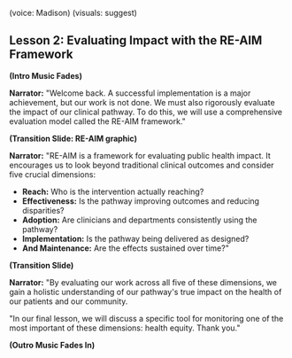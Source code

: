 (voice: Madison)
(visuals: suggest)

## Lesson 2: Evaluating Impact with the RE-AIM Framework

**(Intro Music Fades)**

**Narrator:** "Welcome back. A successful implementation is a major achievement, but our work is not done. We must also rigorously evaluate the impact of our clinical pathway. To do this, we will use a comprehensive evaluation model called the RE-AIM framework."

**(Transition Slide: RE-AIM graphic)**

**Narrator:** "RE-AIM is a framework for evaluating public health impact. It encourages us to look beyond traditional clinical outcomes and consider five crucial dimensions:

*   **Reach:** Who is the intervention actually reaching?
*   **Effectiveness:** Is the pathway improving outcomes and reducing disparities?
*   **Adoption:** Are clinicians and departments consistently using the pathway?
*   **Implementation:** Is the pathway being delivered as designed?
*   **And Maintenance:** Are the effects sustained over time?"

**(Transition Slide)**

**Narrator:** "By evaluating our work across all five of these dimensions, we gain a holistic understanding of our pathway's true impact on the health of our patients and our community.

"In our final lesson, we will discuss a specific tool for monitoring one of the most important of these dimensions: health equity. Thank you."

**(Outro Music Fades In)**
